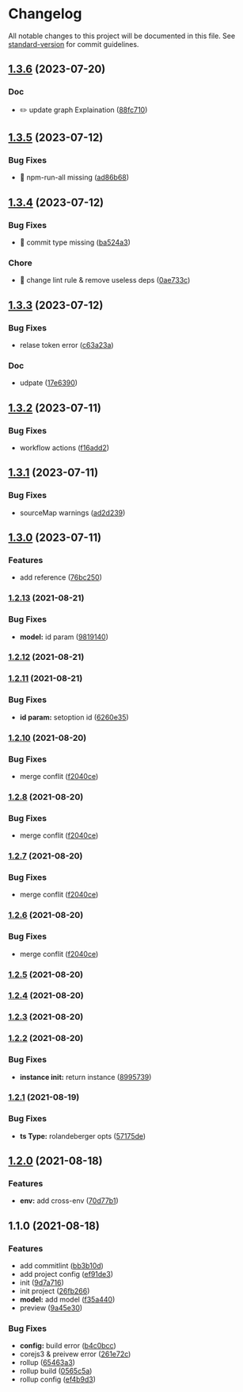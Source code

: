 # Changelog

All notable changes to this project will be documented in this file. See [standard-version](https://github.com/conventional-changelog/standard-version) for commit guidelines.

## [1.3.6](https://github.com/cht527/rolandBergerGraph/compare/v1.3.5...v1.3.6) (2023-07-20)


### Doc

* ✏️ update graph Explaination ([88fc710](https://github.com/cht527/rolandBergerGraph/commit/88fc710541625c179d1d8b05f74f1df4ff4130a6))

## [1.3.5](https://github.com/cht527/rolandBergerGraph/compare/v1.3.4...v1.3.5) (2023-07-12)


### Bug Fixes

* 🐛 npm-run-all missing ([ad86b68](https://github.com/cht527/rolandBergerGraph/commit/ad86b68465d02a7827409808eac2e5de134a54d1))

## [1.3.4](https://github.com/cht527/rolandBergerGraph/compare/v1.3.3...v1.3.4) (2023-07-12)


### Bug Fixes

* 🐛 commit type missing ([ba524a3](https://github.com/cht527/rolandBergerGraph/commit/ba524a39a34de390757195c5b02370c771a235ed))


### Chore

* 🤖 change lint rule & remove useless deps ([0ae733c](https://github.com/cht527/rolandBergerGraph/commit/0ae733c8d8e8ee77a9f80c66ee995de598159abc))

## [1.3.3](https://github.com/cht527/rolandBergerGraph/compare/v1.3.2...v1.3.3) (2023-07-12)


### Bug Fixes

* relase token error ([c63a23a](https://github.com/cht527/rolandBergerGraph/commit/c63a23a46855c0376f667019ca8ecaf08e8e17f2))


### Doc

* udpate ([17e6390](https://github.com/cht527/rolandBergerGraph/commit/17e63909cf0b16bd2d0e6c28b5629d42153f7f22))

## [1.3.2](https://github.com/cht527/rolandBergerGraph/compare/v1.3.1...v1.3.2) (2023-07-11)


### Bug Fixes

* workflow actions ([f16add2](https://github.com/cht527/rolandBergerGraph/commit/f16add206cd13ac841971235f99ea76d93cf216b))

## [1.3.1](https://github.com/cht527/rolandBergerGraph/compare/v1.3.0...v1.3.1) (2023-07-11)


### Bug Fixes

* sourceMap warnings ([ad2d239](https://github.com/cht527/rolandBergerGraph/commit/ad2d239845984f263e05c92d12ac0e022bedde32))

## [1.3.0](https://github.com/cht527/rolandBergerGraph/compare/v1.2.13...v1.3.0) (2023-07-11)


### Features

* add reference ([76bc250](https://github.com/cht527/rolandBergerGraph/commit/76bc250c2f9928a46df92c02e1dc8aeaea095f28))

### [1.2.13](https://github.com/cht527/rolandBergerGraph/compare/v1.2.12...v1.2.13) (2021-08-21)


### Bug Fixes

* **model:** id param ([9819140](https://github.com/cht527/rolandBergerGraph/commit/9819140d302f8511ad1241a5a7bfba319e8a4dc9))

### [1.2.12](https://github.com/cht527/rolandBergerGraph/compare/v1.2.11...v1.2.12) (2021-08-21)

### [1.2.11](https://github.com/cht527/rolandBergerGraph/compare/v1.2.10...v1.2.11) (2021-08-21)


### Bug Fixes

* **id param:** setoption id ([6260e35](https://github.com/cht527/rolandBergerGraph/commit/6260e35c70b8e0593f0469afdf441ac68259136d))

### [1.2.10](https://github.com/cht527/rolandBergerGraph/compare/v1.2.9...v1.2.10) (2021-08-20)


### Bug Fixes

* merge conflit ([f2040ce](https://github.com/cht527/rolandBergerGraph/commit/f2040ceb3289ac980a61e86232cec52cec9123b3))

### [1.2.8](https://github.com/cht527/rolandBergerGraph/compare/v1.2.9...v1.2.8) (2021-08-20)


### Bug Fixes

* merge conflit ([f2040ce](https://github.com/cht527/rolandBergerGraph/commit/f2040ceb3289ac980a61e86232cec52cec9123b3))

### [1.2.7](https://github.com/cht527/rolandBergerGraph/compare/v1.2.9...v1.2.7) (2021-08-20)


### Bug Fixes

* merge conflit ([f2040ce](https://github.com/cht527/rolandBergerGraph/commit/f2040ceb3289ac980a61e86232cec52cec9123b3))

### [1.2.6](https://github.com/cht527/rolandBergerGraph/compare/v1.2.9...v1.2.6) (2021-08-20)


### Bug Fixes

* merge conflit ([f2040ce](https://github.com/cht527/rolandBergerGraph/commit/f2040ceb3289ac980a61e86232cec52cec9123b3))

### [1.2.5](https://github.com/cht527/rolandBergerGraph/compare/v1.2.4...v1.2.5) (2021-08-20)

### [1.2.4](https://github.com/cht527/rolandBergerGraph/compare/v1.2.3...v1.2.4) (2021-08-20)

### [1.2.3](https://github.com/cht527/rolandBergerGraph/compare/v1.2.2...v1.2.3) (2021-08-20)

### [1.2.2](https://github.com/cht527/rolandBergerGraph/compare/v1.2.1...v1.2.2) (2021-08-20)


### Bug Fixes

* **instance init:** return instance ([8995739](https://github.com/cht527/rolandBergerGraph/commit/8995739f1cb1262b12f63b3076589638ac1636f7))

### [1.2.1](https://github.com/cht527/rolandBergerGraph/compare/v1.2.0...v1.2.1) (2021-08-19)


### Bug Fixes

* **ts Type:** rolandeberger opts ([57175de](https://github.com/cht527/rolandBergerGraph/commit/57175dec0d0a36ae4218881653bbc85e064e6f19))

## [1.2.0](https://github.com/cht527/rolandBergerGraph/compare/v1.1.0...v1.2.0) (2021-08-18)


### Features

* **env:** add cross-env ([70d77b1](https://github.com/cht527/rolandBergerGraph/commit/70d77b1464d3247e6f212d6d8007206288851b6b))

## 1.1.0 (2021-08-18)


### Features

* add commitlint ([bb3b10d](https://github.com/cht527/rolandBergerGraph/commit/bb3b10d311ff9a058d619892c566f3daed888d80))
* add project config ([ef91de3](https://github.com/cht527/rolandBergerGraph/commit/ef91de3720aa8a331e09864a8e4e33980fb52bdf))
* init ([9d7a716](https://github.com/cht527/rolandBergerGraph/commit/9d7a716f6a0f08c9c0fba24e38efa8c86fe8c2b7))
* init project ([26fb266](https://github.com/cht527/rolandBergerGraph/commit/26fb2663300c3843410b32162eb128a347f01494))
* **model:** add model ([f35a440](https://github.com/cht527/rolandBergerGraph/commit/f35a440954bae175e2e8908a123df1af781d79a5))
* preview ([9a45e30](https://github.com/cht527/rolandBergerGraph/commit/9a45e3023dd9dc4fadb7d131ef7c4bd7f70ac005))


### Bug Fixes

* **config:** build error ([b4c0bcc](https://github.com/cht527/rolandBergerGraph/commit/b4c0bcc41106b2598a1a9effd763de51cca4a1b9))
* corejs3 & preivew error ([261e72c](https://github.com/cht527/rolandBergerGraph/commit/261e72cf8a0a698b1fa23e0a5721a94975ad7752))
* rollup ([65463a3](https://github.com/cht527/rolandBergerGraph/commit/65463a36105dfc69cd0f15672a06fff38c803a34))
* rollup build ([0565c5a](https://github.com/cht527/rolandBergerGraph/commit/0565c5a9515651a2bfb53c3e7274132b0212145e))
* rollup config ([ef4b9d3](https://github.com/cht527/rolandBergerGraph/commit/ef4b9d386d56a3261cd8e57be245dc23df0ff7ef))
